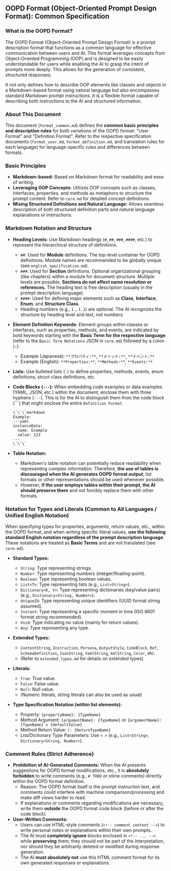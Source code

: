 ## OOPD Format (Object-Oriented Prompt Design Format): Common Specification

### What is the OOPD Format?

The OOPD Format (Object-Oriented Prompt Design Format) is a prompt description format that functions as a common language for effective communication between users and AI. This format leverages concepts from Object-Oriented Programming (OOP) and is designed to be easily understandable for users while enabling the AI to grasp the intent of prompts more deeply. This allows for the generation of consistent, structured responses.

It not only defines how to describe OOP elements like classes and objects in a Markdown-based format using natural language but also encompasses standard Markdown prompt instructions. It is a flexible format capable of describing both instructions to the AI and structured information.

### About This Document

This document (`format_common.md`) defines the **common basic principles and description rules** for both variations of the OOPD format: "User Format" and "Definition Format". Refer to the respective specification documents (`format_user.md`, `format_definition.md`, and translation rules for each language) for language-specific rules and differences between formats.

### Basic Principles

- **Markdown-based:** Based on Markdown format for readability and ease of writing.
- **Leveraging OOP Concepts:** Utilizes OOP concepts such as classes, interfaces, properties, and methods as metaphors to structure the prompt content. Refer to `core.md` for detailed concept definitions.
- **Mixing Structured Definitions and Natural Language:** Allows seamless description of both structured definition parts and natural language explanations or instructions.

### Markdown Notation and Structure

- **Heading Levels:** Use Markdown headings (`#`, `##`, `###`, `####`, etc.) to represent the hierarchical structure of definitions.
  - `##`: Used for **Module** definitions. The top-level container for OOPD definitions. Module names are recommended to be globally unique (see `english_specification.md`).
  - `###`: Used for **Section** definitions. Optional organizational grouping (like chapters) within a module for document structure. Multiple levels are possible. **Sections do not affect name resolution or references.** The heading text is free description (usually in the prompt description language).
  - `####`: Used for defining major elements such as **Class**, **Interface**, **Enum**, and **Structure Class**.
  - Heading numbers (e.g., `1.`, `1.1`) are optional. The AI recognizes the structure by heading level and text, not numbers.

- **Element Definition Keywords:** Element groups within classes or interfaces, such as properties, methods, and events, are indicated by bold keywords starting with the **Basic Term for the respective language** (refer to the `Basic Term Notations` JSON in `core.md`) followed by a colon (`:`).
  - Example (Japanese): `**プロパティ:**`, `**メソッド:**`, `**イベント:**`
  - Example (English): `**Properties:**`, `**Methods:**`, `**Events:**`

- **Lists:** Use bulleted lists (`-`) to define properties, methods, events, enum definitions, struct class definitions, etc.

- **Code Blocks (`---`):** When embedding code examples or data examples (YAML, JSON, etc.) within the document, enclose them with three hyphens (`---`). This is for the AI to distinguish them from the code block (\`\`\`) that might enclose the entire `Definition Format`.

      \`\`\`markdown
      Example:
      ---yaml
      instanceData:
        name: Example
        value: 123
      ---
      \`\`\`

- **Table Notation:**
  - Markdown's table notation can potentially reduce readability when representing complex information. Therefore, **the use of tables is discouraged when the AI generates OOPD format output**; list formats or other representations should be used whenever possible.
  - However, **if the user employs tables within their prompt, the AI should preserve them** and not forcibly replace them with other formats.

### Notation for Types and Literals (Common to All Languages / Unified English Notation)

When specifying types for properties, arguments, return values, etc., within the OOPD format, and when writing specific literal values, **use the following standard English notation regardless of the prompt description language**. These notations are treated as **Basic Terms** and are not translated (see `core.md`).

- **Standard Types:**
  - `String`: Type representing strings.
  - `Number`: Type representing numbers (integer/floating-point).
  - `Boolean`: Type representing boolean values.
  - `List<T>`: Type representing lists (e.g., `List<String>`).
  - `Dictionary<K, V>`: Type representing dictionaries (key/value pairs) (e.g., `Dictionary<String, Number>`).
  - `UniqueID`: Type representing unique identifiers (UUID format string assumed).
  - `Instant`: Type representing a specific moment in time (ISO 8601 format string recommended).
  - `Void`: Type indicating no value (mainly for return values).
  - `Any`: Type representing any type.

- **Extended Types:**
  - `ContentString`, `Instruction`, `Persona`, `OutputStyle`, `CodeBlock`, `Ref`, `SchemaDefinition`, `JsonString`, `YamlString`, `XmlString`, `Color`, etc.
  - (Refer to `extended_types.md` for details on extended types)

- **Literals:**
  - `True`: True value.
  - `False`: False value.
  - `Null`: Null value.
  - (Numeric literals, string literals can also be used as usual)

- **Type Specification Notation (within list elements):**
  - Property: `{propertyName}: {TypeName}`
  - Method Argument: `{argumentName}: {TypeName}` or `{argumentName}: {TypeName} = {defaultValue}`
  - Method Return Value: `): {ReturnTypeName}`
  - List/Dictionary Type Parameters: Use `< >` (e.g., `List<String>`, `Dictionary<String, Number>`).

### Comment Rules (Strict Adherence)

- **Prohibition of AI-Generated Comments:** When the AI presents suggestions for OOPD format modifications, etc., it is **absolutely forbidden** to write comments (e.g., `# TODO` or inline comments) directly within the OOPD format definition.
  - Reason: The OOPD format itself is the prompt instruction text, and comments could interfere with machine comparison/processing and make diff views harder to read.
  - If explanations or comments regarding modifications are necessary, write them **outside** the OOPD format code block (before or after the code block).
- **User-Written Comments:**
  - Users can use HTML-style comments (`<!-- comment content -->`) to write personal notes or explanations within their own prompts.
  - The AI must **completely ignore** blocks enclosed in `<!-- ... -->` while **preserving** them; they should not be part of the interpretation, nor should they be arbitrarily deleted or modified during response generation.
  - The AI **must absolutely not** use this HTML comment format for its own generated responses or explanations.
